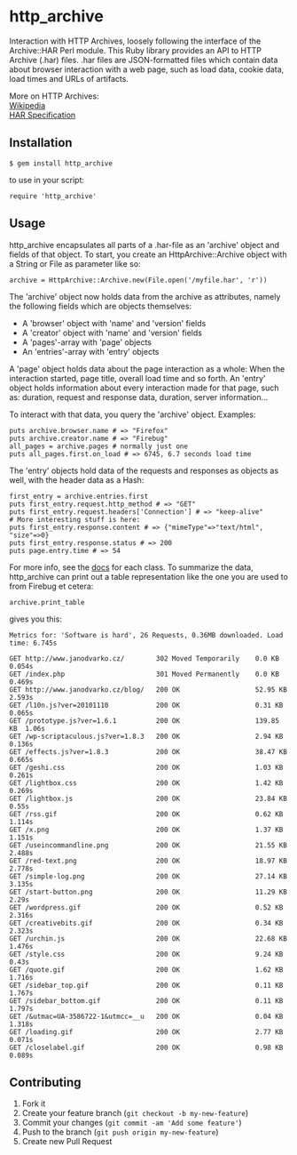 # http_archive

Interaction with HTTP Archives, loosely following the interface of the Archive::HAR Perl module.
This Ruby library provides an API to HTTP Archive (.har) files. .har files are JSON-formatted files which contain data about browser interaction with a web page, such as load data, cookie data, load times and URLs of artifacts.

More on HTTP Archives:   
[Wikipedia](http://en.wikipedia.org/wiki/.har)   
[HAR Specification](https://dvcs.w3.org/hg/webperf/raw-file/tip/specs/HAR/Overview.html)   

## Installation

    $ gem install http_archive

to use in your script:

    require 'http_archive'


## Usage

http_archive encapsulates all parts of a .har-file as an 'archive' object and fields of that object.
To start, you create an HttpArchive::Archive object with a String or File as parameter like so:

    archive = HttpArchive::Archive.new(File.open('/myfile.har', 'r'))

The 'archive' object now holds data from the archive as attributes, namely the following fields which are objects themselves:

* A 'browser' object with 'name' and 'version' fields
* A 'creator' object with 'name' and 'version' fields
* A 'pages'-array with 'page' objects
* An 'entries'-array with 'entry' objects

A 'page' object holds data about the page interaction as a whole: When the interaction started, page title, overall load time and so forth. An 'entry' object holds information about every interaction made for that page, such as: duration, request  and response data, duration, server information...

To interact with that data, you query the 'archive' object. Examples:

    puts archive.browser.name # => "Firefox"
    puts archive.creator.name # => "Firebug"
    all_pages = archive.pages # normally just one
    puts all_pages.first.on_load # => 6745, 6.7 seconds load time

The 'entry' objects hold data of the requests and responses as objects as well, with the header data as a Hash:

    first_entry = archive.entries.first
    puts first_entry.request.http_method # => "GET"
    puts first_entry.request.headers['Connection'] # => "keep-alive"
    # More interesting stuff is here:
    puts first_entry.response.content # => {"mimeType"=>"text/html", "size"=>0}
    puts first_entry.response.status # => 200
    puts page.entry.time # => 54

For more info, see the [docs](http://rubydoc.info/github/alihuber/http_archive/master/index) for each class.
To summarize the data, http_archive can print out a table representation like the one you are used to from Firebug et cetera:

    archive.print_table

gives you this:

    Metrics for: 'Software is hard', 26 Requests, 0.36MB downloaded. Load time: 6.745s

    GET http://www.janodvarko.cz/        302 Moved Temporarily    0.0 KB     0.054s
    GET /index.php                       301 Moved Permanently    0.0 KB     0.469s
    GET http://www.janodvarko.cz/blog/   200 OK                   52.95 KB   2.593s
    GET /l10n.js?ver=20101110            200 OK                   0.31 KB    0.065s
    GET /prototype.js?ver=1.6.1          200 OK                   139.85 KB  1.06s
    GET /wp-scriptaculous.js?ver=1.8.3   200 OK                   2.94 KB    0.136s
    GET /effects.js?ver=1.8.3            200 OK                   38.47 KB   0.665s
    GET /geshi.css                       200 OK                   1.03 KB    0.261s
    GET /lightbox.css                    200 OK                   1.42 KB    0.269s
    GET /lightbox.js                     200 OK                   23.84 KB   0.55s
    GET /rss.gif                         200 OK                   0.62 KB    1.114s
    GET /x.png                           200 OK                   1.37 KB    1.151s
    GET /useincommandline.png            200 OK                   21.55 KB   2.488s
    GET /red-text.png                    200 OK                   18.97 KB   2.778s
    GET /simple-log.png                  200 OK                   27.14 KB   3.135s
    GET /start-button.png                200 OK                   11.29 KB   2.29s
    GET /wordpress.gif                   200 OK                   0.52 KB    2.316s
    GET /creativebits.gif                200 OK                   0.34 KB    2.323s
    GET /urchin.js                       200 OK                   22.68 KB   1.476s
    GET /style.css                       200 OK                   9.24 KB    0.43s
    GET /quote.gif                       200 OK                   1.62 KB    1.716s
    GET /sidebar_top.gif                 200 OK                   0.11 KB    1.767s
    GET /sidebar_bottom.gif              200 OK                   0.11 KB    1.797s
    GET /&utmac=UA-3586722-1&utmcc=__u   200 OK                   0.04 KB    1.318s
    GET /loading.gif                     200 OK                   2.77 KB    0.071s
    GET /closelabel.gif                  200 OK                   0.98 KB    0.089s



## Contributing

1. Fork it
2. Create your feature branch (`git checkout -b my-new-feature`)
3. Commit your changes (`git commit -am 'Add some feature'`)
4. Push to the branch (`git push origin my-new-feature`)
5. Create new Pull Request
